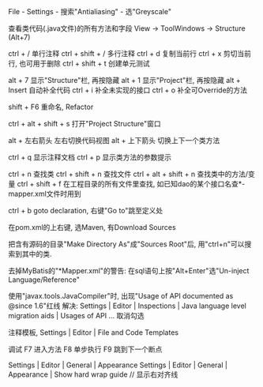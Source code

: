 File - Settings - 搜索"Antialiasing" - 选"Greyscale"


查看类代码(.java文件)的所有方法和字段
	View -> ToolWindows -> Structure (Alt+7)


ctrl + /                单行注释
ctrl + shift + /        多行注释
ctrl + d                复制当前行
ctrl + x                剪切当前行, 也可用于删除
ctrl + shift + t        创建单元测试

alt + 7                 显示"Structure"栏, 再按隐藏
alt + 1                 显示"Project"栏, 再按隐藏
alt + Insert            自动补全代码
ctrl + i                补全未实现的接口
ctrl + o                补全可Override的方法

shift + F6              重命名, Refactor

ctrl + alt + shift + s  打开"Project Structure"窗口

alt + 左右箭头          左右切换代码视图
alt + 上下箭头          切换上下一个类方法

ctrl + q                显示注释文档
ctrl + p                显示类方法的参数提示

ctrl + n                查找类
ctrl + shift + n        查找文件
ctrl + alt + shift + n  查找类中的方法/变量
ctrl + shift + f        在工程目录的所有文件里查找, 如已知dao的某个接口名查*-mapper.xml文件时用到

ctrl + b                goto declaration, 右键"Go to"跳至定义处


在pom.xml的<dependency>上右键, 选Maven, 有Download Sources


把含有源码的目录"Make Directory As"成"Sources Root"后, 用"ctrl+n"可以搜索到其中的类.


去掉MyBatis的"*Mapper.xml"的警告: 在sql语句上按"Alt+Enter"选"Un-inject Language/Reference"


使用"javax.tools.JavaCompiler"时, 出现"Usage of API documented as @since 1.6"红线
解决: Settings | Editor | Inspections | Java language level migration aids | Usages of API ... 取消勾选


注释模板, Settings | Editor | File and Code Templates


调试
F7 进入方法
F8 单步执行
F9 跳到下一个断点


Settings | Editor | General | Appearance
Settings | Editor | General | Appearance | Show hard wrap guide  // 显示右对齐线